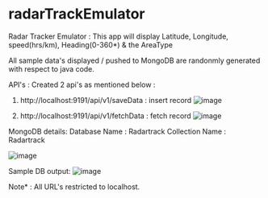 # radarTrackEmulator
Radar Tracker Emulator : This app will display Latitude, Longitude, speed(hrs/km), Heading(0-360*) & the AreaType 

All sample data's displayed / pushed to MongoDB are randonmly generated with respect to java code.

API's :
   Created 2 api's as mentioned below :
 1. http://localhost:9191/api/v1/saveData : insert record
![image](https://user-images.githubusercontent.com/10458982/159689610-fd6ec664-1cfb-4587-8701-eba1918ae22f.png)

 2. http://localhost:9191/api/v1/fetchData : fetch record
![image](https://user-images.githubusercontent.com/10458982/159690685-f3a2e062-0dde-45fc-b5df-39182c51362a.png)

MongoDB details:
    Database Name : Radartrack
    Collection Name : Radartrack
    
![image](https://user-images.githubusercontent.com/10458982/159690139-4edbeb31-481e-49c0-9d5b-4af8e9ee9294.png)

Sample DB output:
![image](https://user-images.githubusercontent.com/10458982/159688959-eec8c84d-19b8-4a85-8a01-2e13fe967bc6.png)


Note* : All URL's restricted to localhost.


            
            
            
            
            
           
